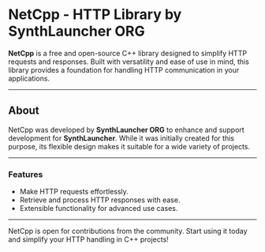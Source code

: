 # NetCpp - HTTP Library by SynthLauncher ORG

**NetCpp** is a free and open-source C++ library designed to simplify HTTP requests and responses. Built with versatility and ease of use in mind, this library provides a foundation for handling HTTP communication in your applications.

---

## About

NetCpp was developed by **SynthLauncher ORG** to enhance and support development for **SynthLauncher**. While it was initially created for this purpose, its flexible design makes it suitable for a wide variety of projects.

---

### Features

- Make HTTP requests effortlessly.
- Retrieve and process HTTP responses with ease.
- Extensible functionality for advanced use cases.

---

NetCpp is open for contributions from the community. Start using it today and simplify your HTTP handling in C++ projects!
